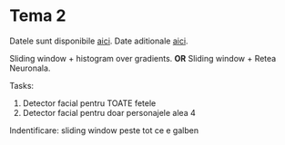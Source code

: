 # Tema 2

Datele sunt disponibile [aici](http://tinyurl.com/CAVA-2021-TEMA2).
Date aditionale [aici](https://www.kaggle.com/kostastokis/simpsons-faces).


Sliding window + histogram over gradients.
**OR**
Sliding window + Retea Neuronala.


Tasks:
1. Detector facial pentru TOATE fetele
2. Detector facial pentru doar personajele alea 4

Indentificare:
sliding window peste tot ce e galben
